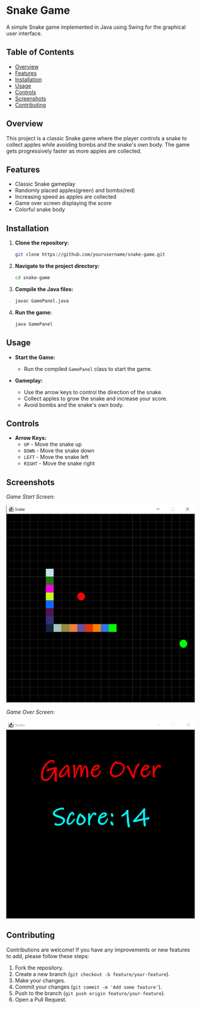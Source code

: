 # Snake Game

A simple Snake game implemented in Java using Swing for the graphical user interface.

## Table of Contents

- [Overview](#overview)
- [Features](#features)
- [Installation](#installation)
- [Usage](#usage)
- [Controls](#controls)
- [Screenshots](#screenshots)
- [Contributing](#contributing)

## Overview

This project is a classic Snake game where the player controls a snake to collect apples while avoiding bombs and the snake's own body. The game gets progressively faster as more apples are collected.

## Features

- Classic Snake gameplay
- Randomly placed apples(green) and bombs(red)
- Increasing speed as apples are collected
- Game over screen displaying the score
- Colorful snake body

## Installation

1. **Clone the repository:**

    ```sh
    git clone https://github.com/yourusername/snake-game.git
    ```

2. **Navigate to the project directory:**

    ```sh
    cd snake-game
    ```

3. **Compile the Java files:**

    ```sh
    javac GamePanel.java
    ```

4. **Run the game:**

    ```sh
    java GamePanel
    ```

## Usage

- **Start the Game:**
  - Run the compiled `GamePanel` class to start the game.

- **Gameplay:**
  - Use the arrow keys to control the direction of the snake.
  - Collect apples to grow the snake and increase your score.
  - Avoid bombs and the snake's own body.

## Controls

- **Arrow Keys:**
  - `UP` - Move the snake up
  - `DOWN` - Move the snake down
  - `LEFT` - Move the snake left
  - `RIGHT` - Move the snake right

## Screenshots
*Game Start Screen:*

![Game Start](screenshots/game_start.png)


*Game Over Screen:*

![Game Over](screenshots/game_over.png)

## Contributing

Contributions are welcome! If you have any improvements or new features to add, please follow these steps:

1. Fork the repository.
2. Create a new branch (`git checkout -b feature/your-feature`).
3. Make your changes.
4. Commit your changes (`git commit -m 'Add some feature'`).
5. Push to the branch (`git push origin feature/your-feature`).
6. Open a Pull Request.
